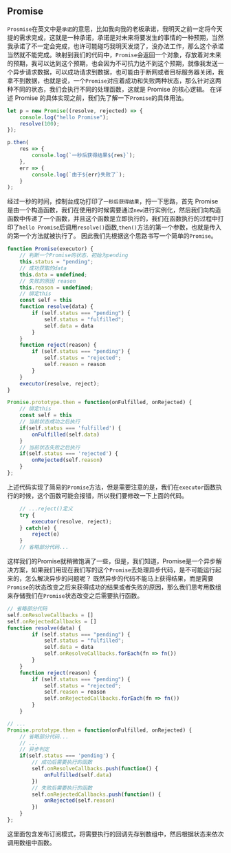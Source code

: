 ## Promise

`Prosmise`在英文中是`承诺`的意思，比如我向我的老板承诺，我明天之前一定将今天提的需求完成，这就是一种承诺，承诺是对未来将要发生的事情的一种预期，当然我承诺了不一定会完成，也许可能碰巧我明天发烧了，没办法工作，那么这个承诺当然就不能完成。映射到我们的代码中，`Promise`会返回一个对象，存放着对未来的预期，我可以达到这个预期，也会因为不可抗力达不到这个预期，就像我发送一个异步请求数据，可以成功请求到数据，也可能由于断网或者目标服务器关闭，我拿不到数据，也就是说，一个`Promise`对应着成功和失败两种状态，那么针对这两种不同的状态，我们会执行不同的处理函数，这就是 Promise 的核心逻辑。
在详述 Promise 的具体实现之前，我们先了解一下`Promise`的具体用法。

```javascript
let p = new Promise((resolve, rejected) => {
	console.log("hello Promise");
	resolve(100);
});

p.then(
	res => {
		console.log(`一秒后获得结果${res}`);
	},
	err => {
		console.log(`由于${err}失败了`);
	}
);
```

经过一秒的时间，控制台成功打印了`一秒后获得结果`，捋一下思路，首先 Promise 是由一个构造函数，我们在使用的时候需要通过`new`进行实例化，然后我们向构造函数中传递了一个函数，并且这个函数是立即执行的，我们在函数执行的过程中打印了`hello Promise`后调用`resolve()`函数,`then()`方法的第一个参数，也就是传入的第一个方法就被执行了。
因此我们先根据这个思路书写一个简单的`Promise`。

```javascript
function Promise(executor) {
	// 判断一个Promise的状态，初始为pending
	this.status = "pending";
	// 成功获取的data
	this.data = undefined;
	// 失败的原因 reason
	this.reason = undefined;
	// 绑定this
	const self = this
	function resolve(data) {
		if (self.status === "pending") {
			self.status = "fulfilled";
			self.data = data
		}
	}
	function reject(reason) {
		if (self.status === "pending") {
			self.status = "rejected";
			self.reason = reason
		}
	}
	executor(resolve, reject);
}

Promise.prototype.then = function(onFulfilled, onRejected) {
	// 绑定this
	const self = this
	// 当前状态成功之后执行
	if(self.status === 'fulfilled') {
		onFulfilled(self.data)
	} 
	// 当前状态失败之后执行
	if(self.status === 'rejected') {
		onRejected(self.reason)
	}
};
```

上述代码实现了简易的`Promise`方法，但是需要注意的是，我们在`executor`函数执行的时候，这个函数可能会报错，所以我们要修改一下上面的代码。

```javascript
	// ...reject()定义
	try {
		executor(resolve, reject);
	} catch(e) {
		reject(e)
	}
	// 省略部分代码...
```

这样我们的Promise就稍微饱满了一些，但是，我们知道，Promise是一个异步解决方案，如果我们用现在我们写的这个`Promise`去处理异步代码，是不可能运行起来的，怎么解决异步的问题呢？
既然异步的代码不能马上获得结果，而是需要`Promise`的状态改变之后来获得成功的结果或者失败的原因，那么我们思考用数组来存储我们在`Promise`状态改变之后需要执行函数。

```javascript
// 省略部分代码
self.onResolveCallbacks = []
self.onRejectedCallbacks = []
function resolve(data) {
		if (self.status === "pending") {
			self.status = "fulfilled";
			self.data = data
			self.onResolveCallbacks.forEach(fn => fn())
		}
	}
	function reject(reason) {
		if (self.status === "pending") {
			self.status = "rejected";
			self.reason = reason
			self.onRejectedCallbacks.forEach(fn => fn())
		}
	}

// ...
Promise.prototype.then = function(onFulfilled, onRejected) {
	// 省略部分代码... 
	// ...
	// 异步判定
	if(self.status === 'pending') {
		// 成功后需要执行的函数
		self.onResolveCallbacks.push(function() {
			onFulfilled(self.data)
		})
		// 失败后需要执行的函数
		self.onRejectedCallbacks.push(function() {
			onRejected(self.reason)
		})
	}
};
```

这里面包含发布订阅模式，将需要执行的回调先存到数组中，然后根据状态来依次调用数组中函数。
